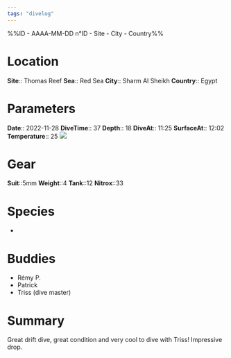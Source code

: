 ```yaml
---
tags: "divelog"
---
```

%%ID - AAAA-MM-DD n°ID - Site - City - Country%%
# Location
**Site**:: Thomas Reef
**Sea**:: Red Sea
**City**:: Sharm Al Sheikh
**Country**:: Egypt

# Parameters
**Date**:: 2022-11-28
**DiveTime**:: 37
**Depth**:: 18
**DiveAt**:: 11:25
**SurfaceAt**:: 12:02
**Temperature**:: 25
![](F5B88481-73DB-4FD4-9A6A-8828F1DF69AE.jpeg)

# Gear
**Suit**::5mm
**Weight**::4
**Tank**::12
**Nitrox**::33

# Species
- 
# Buddies 
- Rémy P.
- Patrick
- Triss (dive master)
# Summary
Great drift dive, great condition and very cool to dive with Triss! Impressive drop. 